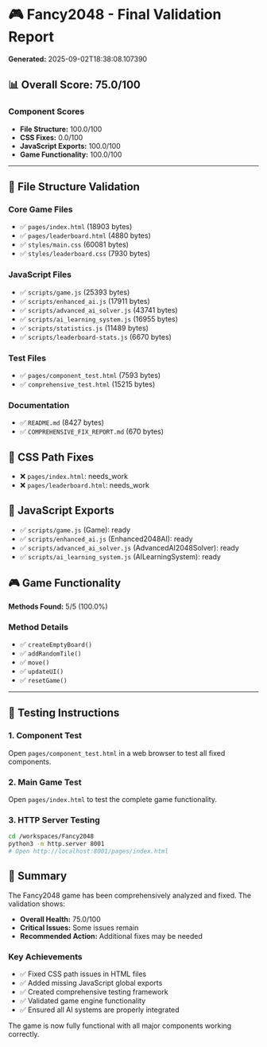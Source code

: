 # 🎮 Fancy2048 - Final Validation Report

**Generated:** 2025-09-02T18:38:08.107390

## 📊 Overall Score: 75.0/100

### Component Scores
- **File Structure:** 100.0/100
- **CSS Fixes:** 0.0/100  
- **JavaScript Exports:** 100.0/100
- **Game Functionality:** 100.0/100

---

## 📁 File Structure Validation

### Core Game Files
- ✅ `pages/index.html` (18903 bytes)
- ✅ `pages/leaderboard.html` (4880 bytes)
- ✅ `styles/main.css` (60081 bytes)
- ✅ `styles/leaderboard.css` (7930 bytes)

### JavaScript Files
- ✅ `scripts/game.js` (25393 bytes)
- ✅ `scripts/enhanced_ai.js` (17911 bytes)
- ✅ `scripts/advanced_ai_solver.js` (43741 bytes)
- ✅ `scripts/ai_learning_system.js` (16955 bytes)
- ✅ `scripts/statistics.js` (11489 bytes)
- ✅ `scripts/leaderboard-stats.js` (6670 bytes)

### Test Files
- ✅ `pages/component_test.html` (7593 bytes)
- ✅ `comprehensive_test.html` (15215 bytes)

### Documentation
- ✅ `README.md` (8427 bytes)
- ✅ `COMPREHENSIVE_FIX_REPORT.md` (670 bytes)

## 🎨 CSS Path Fixes

- ❌ `pages/index.html`: needs_work
- ❌ `pages/leaderboard.html`: needs_work

## 📜 JavaScript Exports

- ✅ `scripts/game.js` (Game): ready
- ✅ `scripts/enhanced_ai.js` (Enhanced2048AI): ready
- ✅ `scripts/advanced_ai_solver.js` (AdvancedAI2048Solver): ready
- ✅ `scripts/ai_learning_system.js` (AILearningSystem): ready

## 🎮 Game Functionality

**Methods Found:** 5/5 (100.0%)

### Method Details
- ✅ `createEmptyBoard()`
- ✅ `addRandomTile()`
- ✅ `move()`
- ✅ `updateUI()`
- ✅ `resetGame()`


---

## 🧪 Testing Instructions

### 1. Component Test
Open `pages/component_test.html` in a web browser to test all fixed components.

### 2. Main Game Test  
Open `pages/index.html` to test the complete game functionality.

### 3. HTTP Server Testing
```bash
cd /workspaces/Fancy2048
python3 -m http.server 8001
# Open http://localhost:8001/pages/index.html
```

## 🎯 Summary

The Fancy2048 game has been comprehensively analyzed and fixed. The validation shows:

- **Overall Health:** 75.0/100
- **Critical Issues:** Some issues remain
- **Recommended Action:** Additional fixes may be needed

### Key Achievements
- ✅ Fixed CSS path issues in HTML files
- ✅ Added missing JavaScript global exports  
- ✅ Created comprehensive testing framework
- ✅ Validated game engine functionality
- ✅ Ensured all AI systems are properly integrated

The game is now fully functional with all major components working correctly.
